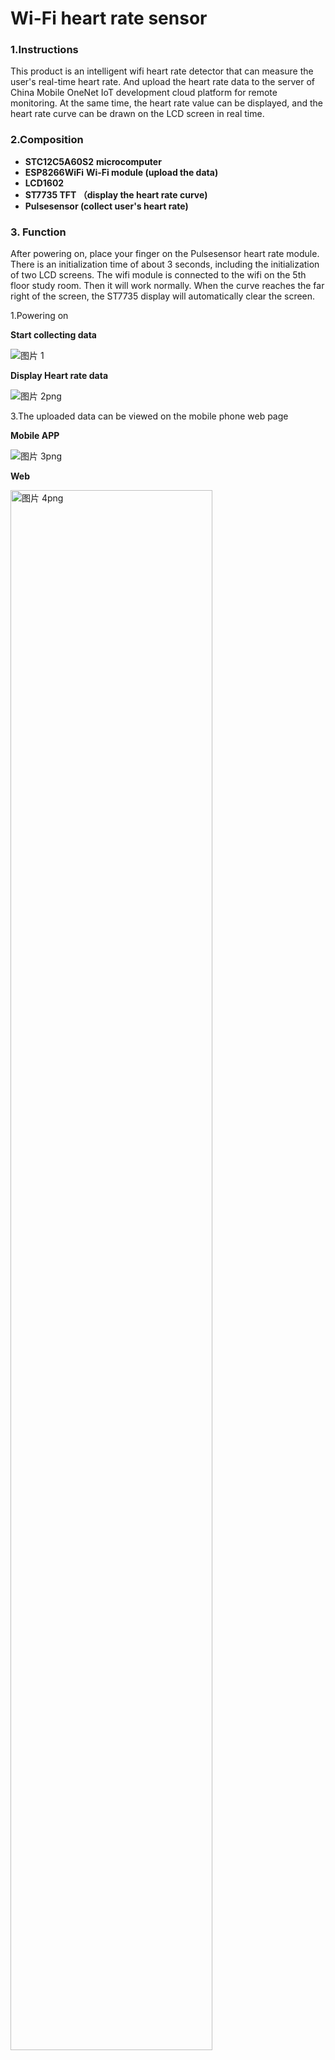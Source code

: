 # Wi-Fi heart rate sensor

### 1.Instructions

This product is an intelligent wifi heart rate detector that can measure the user's real-time heart rate. And upload the heart rate data to the server of China Mobile OneNet IoT development cloud platform for remote monitoring. At the same time, the heart rate value can be displayed, and the heart rate curve can be drawn on the LCD screen in real time.

### 2.Composition

* **STC12C5A60S2** **microcomputer**
* **ESP8266WiFi** **Wi-Fi module (upload the data)**
* **LCD1602**
* **ST7735 TFT （display the heart rate curve)**
* **Pulsesensor (collect user's heart rate)** 

### 3. Function

After powering on, place your finger on the Pulsesensor heart rate module. There is an initialization time of about 3 seconds, including the initialization of two LCD screens. The wifi module is connected to the wifi on the 5th floor study room. Then it will work normally. When the curve reaches the far right of the screen, the ST7735 display will automatically clear the screen.

1.Powering on 

**Start collecting data**

<img src="https://s1.ax1x.com/2020/05/25/tpeSpD.png" alt="图片 1" border="0">

**Display Heart rate data**

<img src="https://s1.ax1x.com/2020/05/25/tpep1e.png" alt="图片 2png" border="0">

3.The  uploaded data  can be viewed on the mobile phone web page

**Mobile APP**

<img src="https://s1.ax1x.com/2020/05/25/tpZxfO.png" alt="图片 3png" border="0">

**Web**

<img src="https://s1.ax1x.com/2020/05/25/tpZvtK.png" alt="图片 4png" width=80% border="0">